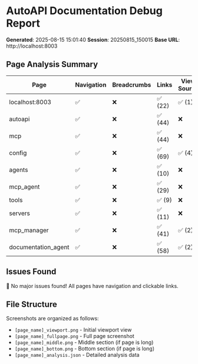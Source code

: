 # AutoAPI Documentation Debug Report

**Generated**: 2025-08-15 15:01:40
**Session**: 20250815_150015
**Base URL**: http://localhost:8003

## Page Analysis Summary

| Page                | Navigation | Breadcrumbs | Links   | View Source | Status |
| ------------------- | ---------- | ----------- | ------- | ----------- | ------ |
| localhost:8003      | ✅         | ❌          | ✅ (22) | ✅ (1)      | ✅ OK  |
| autoapi             | ✅         | ❌          | ✅ (44) | ❌          | ✅ OK  |
| mcp                 | ✅         | ❌          | ✅ (44) | ❌          | ✅ OK  |
| config              | ✅         | ❌          | ✅ (69) | ✅ (4)      | ✅ OK  |
| agents              | ✅         | ❌          | ✅ (10) | ❌          | ✅ OK  |
| mcp_agent           | ✅         | ❌          | ✅ (29) | ❌          | ✅ OK  |
| tools               | ✅         | ❌          | ✅ (9)  | ❌          | ✅ OK  |
| servers             | ✅         | ❌          | ✅ (11) | ❌          | ✅ OK  |
| mcp_manager         | ✅         | ❌          | ✅ (41) | ✅ (2)      | ✅ OK  |
| documentation_agent | ✅         | ❌          | ✅ (58) | ✅ (2)      | ✅ OK  |

## Issues Found

🎉 No major issues found! All pages have navigation and clickable links.

## File Structure

Screenshots are organized as follows:

- `[page_name]_viewport.png` - Initial viewport view
- `[page_name]_fullpage.png` - Full page screenshot
- `[page_name]_middle.png` - Middle section (if page is long)
- `[page_name]_bottom.png` - Bottom section (if page is long)
- `[page_name]_analysis.json` - Detailed analysis data
